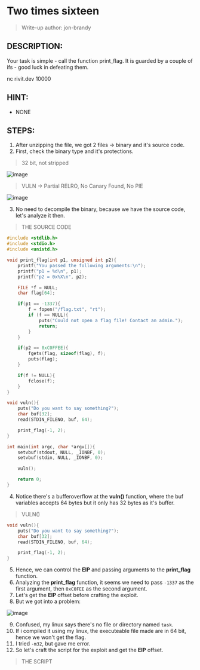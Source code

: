 # Two times sixteen
> Write-up author: jon-brandy
## DESCRIPTION:
Your task is simple - call the function print_flag. It is guarded by a couple of ifs - good luck in defeating them.

nc rivit.dev 10000

## HINT:
- NONE
## STEPS:
1. After unzipping the file, we got 2 files -> binary and it's source code.
2. First, check the binary type and it's protections.

> 32 bit, not stripped

![image](https://user-images.githubusercontent.com/70703371/222120384-206e6d8a-e9f3-4f00-bbbd-0274e24899a4.png)


> VULN -> Partial RELRO, No Canary Found, No PIE

![image](https://user-images.githubusercontent.com/70703371/222120463-fff58f63-7b91-421c-b426-6be13eb20e0e.png)


3. No need to decompile the binary, because we have the source code, let's analyze it then.

> THE SOURCE CODE

```c
#include <stdlib.h>
#include <stdio.h>
#include <unistd.h>

void print_flag(int p1, unsigned int p2){
    printf("You passed the following arguments:\n");
    printf("p1 = %d\n", p1);
    printf("p2 = 0x%X\n", p2);

    FILE *f = NULL;
    char flag[64];

    if(p1 == -1337){
        f = fopen("/flag.txt", "rt");
        if (f == NULL){
            puts("Could not open a flag file! Contact an admin.");
            return;
        }
    }

    if(p2 == 0xC0FFEE){
        fgets(flag, sizeof(flag), f);
        puts(flag);
    }

    if(f != NULL){
        fclose(f);
    }
}

void vuln(){
    puts("Do you want to say something?");
    char buf[32];
    read(STDIN_FILENO, buf, 64);

    print_flag(-1, 2);
}

int main(int argc, char *argv[]){
    setvbuf(stdout, NULL, _IONBF, 0);
    setvbuf(stdin, NULL, _IONBF, 0);

    vuln();

    return 0;
}

```

4. Notice there's a bufferoverflow at the **vuln()** function, where the buf variables accepts 64 bytes but it only has 32 bytes as it's buffer.

> VULN()

```c
void vuln(){
    puts("Do you want to say something?");
    char buf[32];
    read(STDIN_FILENO, buf, 64);

    print_flag(-1, 2);
}
```

5. Hence, we can control the **EIP** and passing arguments to the **print_flag** function. 
6. Analyzing the **print_flag** function, it seems we need to pass `-1337` as the first argument, then `0xC0FEE` as the second argument.
7. Let's get the **EIP** offset before crafting the exploit.
8. But we got into a problem:

![image](https://user-images.githubusercontent.com/70703371/222129007-0926e297-7f2f-427b-9882-31c778875637.png)


9. Confused, my linux says there's no file or directory named `task`.
10. If i compiled it using my linux, the executeable file made are in 64 bit, hence we won't get the flag.
11. I tried `-m32`, but gave me error.
12. So let's craft the script for the exploit and get the **EIP** offset.

> THE SCRIPT




